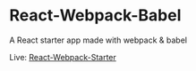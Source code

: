 # React-Webpack-Babel

A React starter app made with webpack & babel

Live: [React-Webpack-Starter](https://react-starter-dev.netlify.app/)
